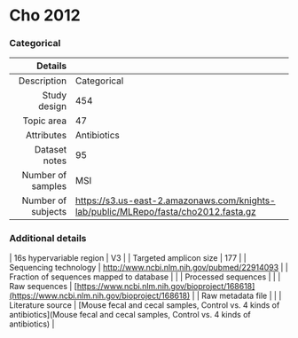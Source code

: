 # Cho 2012

### Categorical


| Details        |             |
| -------------: |-------------|
| Description      | Categorical |
| Study design | 454 |
| Topic area | 47|
| Attributes | Antibiotics|
| Dataset notes | 95|
| Number of samples | MSI|
| Number of subjects | https://s3.us-east-2.amazonaws.com/knights-lab/public/MLRepo/fasta/cho2012.fasta.gz|

### Additional details

| 16s hypervariable region | V3 |
| Targeted amplicon size | 177 |
| Sequencing technology | http://www.ncbi.nlm.nih.gov/pubmed/22914093 |
| Fraction of sequences mapped to database |  |
| Processed sequences | []() |
| Raw sequences | [https://www.ncbi.nlm.nih.gov/bioproject/168618](https://www.ncbi.nlm.nih.gov/bioproject/168618) |
| Raw metadata file | []() |
| Literature source | [Mouse fecal and cecal samples, Control vs. 4 kinds of antibiotics](Mouse fecal and cecal samples, Control vs. 4 kinds of antibiotics) |